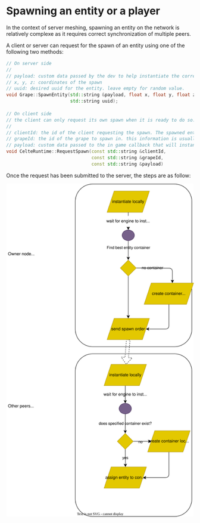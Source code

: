 # Spawning an entity or a player

In the context of server meshing, spawning an entity on the network is relatively complexe as it requires correct synchronization of multiple peers.

A client or server can request for the spawn of an entity using one of the following two methods:

```c++
// On server side
//
// payload: custom data passed by the dev to help instantiate the correct prefab
// x, y, z: coordinates of the spawn
// uuid: desired uuid for the entity. leave empty for random value.
void Grape::SpawnEntity(std::string &payload, float x, float y, float z,
                        std::string uuid);

// On client side
// the client can only request its own spawn when it is ready to do so. The server has the right to refuse.
//
// clientId: the id of the client requesting the spawn. The spawned entity will have the same id.
// grapeId: the id of the grape to spawn in. this information is usually obtained in previous calls when connecting to the server for the first time, or though gameplay
// payload: custom data passed to the in game callback that will instantiate the entity.
void CelteRuntime::RequestSpawn(const std::string &clientId,
                                const std::string &grapeId,
                                const std::string &payload)
```

Once the request has been submitted to the server, the steps are as follow:

![missing file](./procedure-spawn.drawio.svg)
